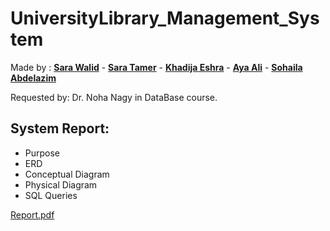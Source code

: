 # UniversityLibrary_Management_System

Made by : [**Sara Walid**](https://github.com/sarawalid99) - [**Sara Tamer**](https://github.com/SaraTamer) - [**Khadija Eshra**](https://github.com/KhadijaEshra) - [**Aya Ali**](https://github.com/AyaA1i) - [**Sohaila Abdelazim**](https://github.com/SohailaAbdelazim)

Requested by:  Dr. Noha Nagy in DataBase course.

System Report: 
----------------------
- Purpose
- ERD
- Conceptual Diagram
- Physical Diagram
- SQL Queries
  
[Report.pdf](https://github.com/sarawalid99/UniversityLibrary_Management_System/files/11800341/Report.pdf)

